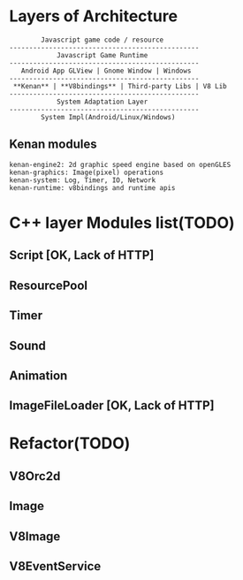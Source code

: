 # Layers of Architecture
```
        Javascript game code / resource
------------------------------------------------
            Javascript Game Runtime
------------------------------------------------
   Android App GLView | Gnome Window | Windows
------------------------------------------------
 **Kenan** | **V8bindings** | Third-party Libs | V8 Lib
------------------------------------------------
            System Adaptation Layer
------------------------------------------------
        System Impl(Android/Linux/Windows)
```

## Kenan modules
```
kenan-engine2: 2d graphic speed engine based on openGLES
kenan-graphics: Image(pixel) operations
kenan-system: Log, Timer, IO, Network
kenan-runtime: v8bindings and runtime apis
```

# C++ layer Modules list(TODO)
## Script             [OK, Lack of HTTP]
## ResourcePool
## Timer
## Sound
## Animation
## ImageFileLoader    [OK, Lack of HTTP]

# Refactor(TODO)
## V8Orc2d
## Image
## V8Image
## V8EventService